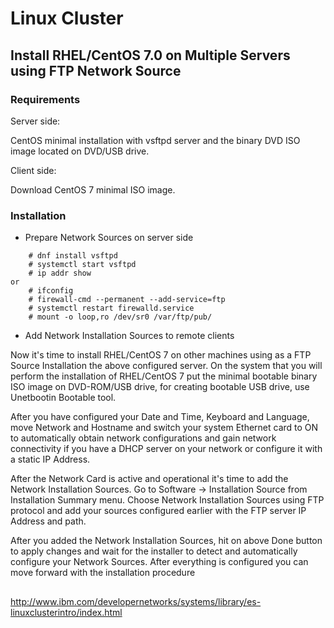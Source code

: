 # Linux Cluster


## Install RHEL/CentOS 7.0 on Multiple Servers using FTP Network Source


### Requirements

Server side:

CentOS minimal installation with vsftpd server and the binary DVD ISO image located on DVD/USB drive.

Client side:

Download CentOS 7 minimal ISO image.

### Installation

* Prepare Network Sources on server side
```
    # dnf install vsftpd
    # systemctl start vsftpd
    # ip addr show
or
    # ifconfig
    # firewall-cmd --permanent --add-service=ftp
    # systemctl restart firewalld.service
    # mount -o loop,ro /dev/sr0 /var/ftp/pub/
```

* Add Network Installation Sources to remote clients

Now it's time to install RHEL/CentOS 7 on other machines using as a FTP Source Installation the above configured server.
On the system that you will perform the installation of RHEL/CentOS 7 put the minimal bootable binary ISO image on DVD-ROM/USB
drive, for creating bootable USB drive, use Unetbootin Bootable tool.

After you have configured your Date and Time, Keyboard and Language, move Network and Hostname and switch your system Ethernet card to ON
to automatically obtain network configurations and gain network connectivity if you have a DHCP server on your network or configure it with
a static IP Address.

After the Network Card is active and operational it's time to add the Network Installation Sources.
Go to Software -> Installation Source from Installation Summary menu. Choose Network Installation Sources using FTP protocol and add your sources
configured earlier with the FTP server IP Address and path.

After you added the Network Installation Sources, hit on above Done button to apply changes and wait for the installer to detect and automatically
configure your Network Sources. After everything is configured you can move forward with the installation procedure 

##

http://www.ibm.com/developernetworks/systems/library/es-linuxclusterintro/index.html
